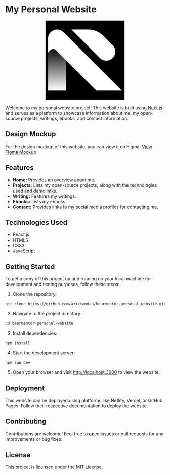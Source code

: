 # My Personal Website

<p align="center">
  <img width="250" height="250" src="./public/logo-arlab.jpg">
</p>

Welcome to my personal website project! This website is built using [Next.js](https://nextjs.org/) and serves as a platform to showcase information about me, my open-source projects, writings, ebooks, and contact information.

## Design Mockup

For the design mockup of this website, you can view it on Figma:
[View Figma Mockup](https://www.figma.com/file/cKOboscKKBYe3G0LIqWCZ9/Bearmentor-Project?type=design&node-id=0-1&mode=design&t=xX9Cy45IbV91dzyw-0)

## Features

- **Home:** Provides an overview about me.
- **Projects:** Lists my open-source projects, along with the technologies used and demo links.
- **Writing:** Features my writings.
- **Ebooks:** Lists my ebooks.
- **Contact:** Provides links to my social media profiles for contacting me.

## Technologies Used

- React.js
- HTML5
- CSS3
- JavaScript

## Getting Started

To get a copy of this project up and running on your local machine for development and testing purposes, follow these steps:

1. Clone the repository:
```bash
git clone https://github.com/azizramdan/bearmentor-personal-website.git
```

2. Navigate to the project directory:
```bash
cd bearmentor-personal-website
```

3. Install dependencies:
```bash
npm install
```

4. Start the development server:
```bash
npm run dev
```

5. Open your browser and visit [http://localhost:3000](http://localhost:3000) to view the website.

## Deployment

This website can be deployed using platforms like Netlify, Vercel, or GitHub Pages. Follow their respective documentation to deploy the website.

## Contributing

Contributions are welcome! Feel free to open issues or pull requests for any improvements or bug fixes.

## License

This project is licensed under the [MIT License](LICENSE).
